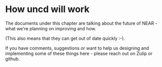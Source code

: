 # How uncd will work
The documents under this chapter are talking about the future of NEAR - what we're planning on improving and how.

(This also means that they can get out of date quickly :-).

If you have comments, suggestions or want to help us designing and implementing some of these things here - please reach out on Zulip or github.
